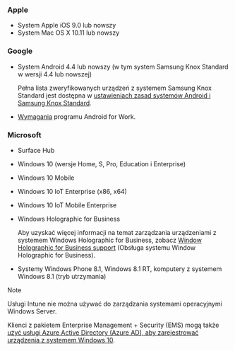 

### <a name="apple"></a>Apple
- System Apple iOS 9.0 lub nowszy
- System Mac OS X 10.11 lub nowszy

### <a name="google"></a>Google
- System Android 4.4 lub nowszy (w tym system Samsung Knox Standard w wersji 4.4 lub nowszej)

  Pełna lista zweryfikowanych urządzeń z systemem Samsung Knox Standard jest dostępna w [ustawieniach zasad systemów Android i Samsung Knox Standard](/intune/supported-devices-browsers#supported-samsung-knox-standard-devices).


- [Wymagania](https://support.google.com/work/android/answer/6174145?hl=en&ref_topic=6151012) programu Android for Work.

### <a name="microsoft"></a>Microsoft

- Surface Hub
- Windows 10 (wersje Home, S, Pro, Education i Enterprise)
- Windows 10 Mobile
- Windows 10 IoT Enterprise (x86, x64)
- Windows 10 IoT Mobile Enterprise
- Windows Holographic for Business

  Aby uzyskać więcej informacji na temat zarządzania urządzeniami z systemem Windows Holographic for Business, zobacz [Window Holographic for Business support](../windows-holographic-for-business.md) (Obsługa systemu Window Holographic for Business).

- Systemy Windows Phone 8.1, Windows 8.1 RT, komputery z systemem Windows 8.1 (tryb utrzymania)

> [!NOTE]
> Usługi Intune nie można używać do zarządzania systemami operacyjnymi Windows Server.

Klienci z pakietem Enterprise Management + Security (EMS) mogą także [użyć usługi Azure Active Directory (Azure AD), aby zarejestrować urządzenia z systemem Windows 10](/intune-classic/deploy-use/set-up-windows-device-management-with-microsoft-intune#azure-active-directory-enrollment).



